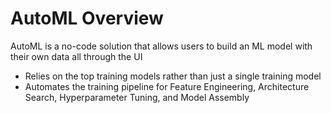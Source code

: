 # AutoML Overview

AutoML is a no-code solution that allows users to build an ML model with their own data all through the UI

* Relies on the top training models rather than just a single training model
* Automates the training pipeline for Feature Engineering, Architecture Search, Hyperparameter Tuning, and Model Assembly